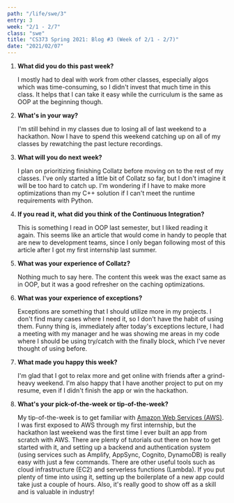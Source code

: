 ```yaml
---
path: "/life/swe/3"
entry: 3
week: "2/1 - 2/7"
class: "swe"
title: "CS373 Spring 2021: Blog #3 (Week of 2/1 - 2/7)"
date: "2021/02/07"
---
```


1. **What did you do this past week?**

   I mostly had to deal with work from other classes, especially algos which was time-consuming, so I didn't invest that much time in this class. It helps that I can take it easy while the curriculum is the same as OOP at the beginning though.

1. **What's in your way?**

   I'm still behind in my classes due to losing all of last weekend to a hackathon. Now I have to spend this weekend catching up on all of my classes by rewatching the past lecture recordings.

1. **What will you do next week?**

   I plan on prioritizing finishing Collatz before moving on to the rest of my classes. I've only started a little bit of Collatz so far, but I don't imagine it will be too hard to catch up. I'm wondering if I have to make more optimizations than my C++ solution if I can't meet the runtime requirements with Python.

1. **If you read it, what did you think of the Continuous Integration?**

   This is something I read in OOP last semester, but I liked reading it again. This seems like an article that would come in handy to people that are new to development teams, since I only began following most of this article after I got my first internship last summer.

1. **What was your experience of Collatz?**

   Nothing much to say here. The content this week was the exact same as in OOP, but it was a good refresher on the caching optimizations.

1. **What was your experience of exceptions?**

   Exceptions are something that I should utilize more in my projects. I don't find many cases where I need it, so I don't have the habit of using them. Funny thing is, immediately after today's exceptions lecture, I had a meeting with my manager and he was showing me areas in my code where I should be using try/catch with the finally block, which I've never thought of using before.

1. **What made you happy this week?**

   I'm glad that I got to relax more and get online with friends after a grind-heavy weekend. I'm also happy that I have another project to put on my resume, even if I didn't finish the app or win the hackathon.

1. **What's your pick-of-the-week or tip-of-the-week?**

   My tip-of-the-week is to get familiar with [Amazon Web Services (AWS)](https://aws.amazon.com/). I was first exposed to AWS through my first internship, but the hackathon last weekend was the first time I ever built an app from scratch with AWS. There are plenty of tutorials out there on how to get started with it, and setting up a backend and authentication system (using services such as Amplify, AppSync, Cognito, DynamoDB) is really easy with just a few commands. There are other useful tools such as cloud infrastructure (EC2) and serverless functions (Lambda). If you put plenty of time into using it, setting up the boilerplate of a new app could take just a couple of hours. Also, it's really good to show off as a skill and is valuable in industry!
